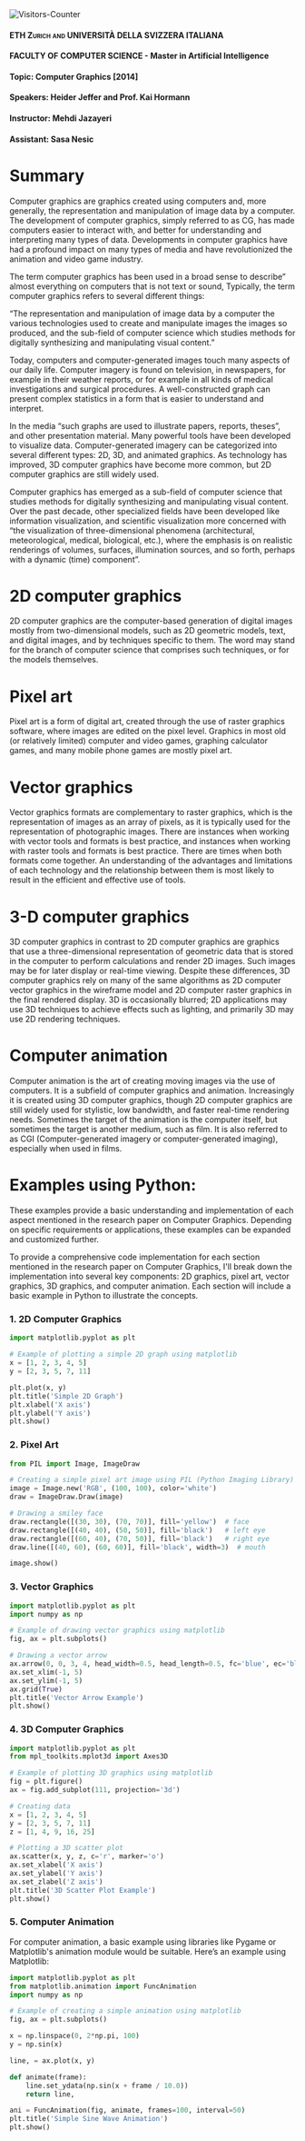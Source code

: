 <body>
<img src = "https://github-vistors-counter.onrender.com/github?username=https://github.com/HeiderJeffer/MSc-in-AI-ETH-and-USI-Computer-Graphics" alt = "Visitors-Counter"/>
</body>

#### <span class="smallcaps">ETH Zurich and UNIVERSITÀ DELLA SVIZZERA ITALIANA</span>
#### FACULTY OF COMPUTER SCIENCE - Master in Artificial Intelligence
#### Topic: Computer Graphics \[2014\]
#### Speakers: Heider Jeffer and Prof. Kai Hormann 
#### Instructor: Mehdi Jazayeri
#### Assistant: Sasa Nesic

# Summary

Computer graphics are graphics created using computers and, more
generally, the representation and manipulation of image data by a
computer. The development of computer graphics, simply referred to as
CG, has made computers easier to interact with, and better for
understanding and interpreting many types of data. Developments in
computer graphics have had a profound impact on many types of media and
have revolutionized the animation and video game industry.

The term computer graphics has been used in a broad sense to describe”
almost everything on computers that is not text or sound, Typically, the
term computer graphics refers to several different things:

“The representation and manipulation of image data by a computer the
various technologies used to create and manipulate images the images so
produced, and the sub-field of computer science which studies methods
for digitally synthesizing and manipulating visual content.”

Today, computers and computer-generated images touch many aspects of our
daily life. Computer imagery is found on television, in newspapers, for
example in their weather reports, or for example in all kinds of medical
investigations and surgical procedures. A well-constructed graph can
present complex statistics in a form that is easier to understand and
interpret.

In the media “such graphs are used to illustrate papers, reports,
theses”, and other presentation material. Many powerful tools have been
developed to visualize data. Computer-generated imagery can be
categorized into several different types: 2D, 3D, and animated graphics.
As technology has improved, 3D computer graphics have become more
common, but 2D computer graphics are still widely used.

Computer graphics has emerged as a sub-field of computer science that
studies methods for digitally synthesizing and manipulating visual
content. Over the past decade, other specialized fields have been
developed like information visualization, and scientific visualization
more concerned with “the visualization of three-dimensional phenomena
(architectural, meteorological, medical, biological, etc.), where the
emphasis is on realistic renderings of volumes, surfaces, illumination
sources, and so forth, perhaps with a dynamic (time) component”.

# 2D computer graphics 

2D computer graphics are the computer-based generation of digital images
mostly from two-dimensional models, such as 2D geometric models, text,
and digital images, and by techniques specific to them. The word may
stand for the branch of computer science that comprises such techniques,
or for the models themselves.

# Pixel art 

Pixel art is a form of digital art, created through the use of raster
graphics software, where images are edited on the pixel level. Graphics
in most old (or relatively limited) computer and video games, graphing
calculator games, and many mobile phone games are mostly pixel art.

# Vector graphics

Vector graphics formats are complementary to raster graphics, which is
the representation of images as an array of pixels, as it is typically
used for the representation of photographic images. There are instances
when working with vector tools and formats is best practice, and
instances when working with raster tools and formats is best practice.
There are times when both formats come together. An understanding of the
advantages and limitations of each technology and the relationship
between them is most likely to result in the efficient and effective use
of tools.

# 3-D computer graphics

3D computer graphics in contrast to 2D computer graphics are graphics
that use a three-dimensional representation of geometric data that is
stored in the computer to perform calculations and render 2D images.
Such images may be for later display or real-time viewing. Despite these
differences, 3D computer graphics rely on many of the same algorithms as
2D computer vector graphics in the wireframe model and 2D computer
raster graphics in the final rendered display. 3D is occasionally
blurred; 2D applications may use 3D techniques to achieve effects such
as lighting, and primarily 3D may use 2D rendering techniques.

# Computer animation

Computer animation is the art of creating moving images via the use of
computers. It is a subfield of computer graphics and animation.
Increasingly it is created using 3D computer graphics, though 2D
computer graphics are still widely used for stylistic, low bandwidth,
and faster real-time rendering needs. Sometimes the target of the
animation is the computer itself, but sometimes the target is another
medium, such as film. It is also referred to as CGI (Computer-generated
imagery or computer-generated imaging), especially when used in films.

# Examples using Python:

These examples provide a basic understanding and implementation of each aspect mentioned in the research paper on Computer Graphics. Depending on specific requirements or applications, these examples can be expanded and customized further.

To provide a comprehensive code implementation for each section mentioned in the research paper on Computer Graphics, I'll break down the implementation into several key components: 2D graphics, pixel art, vector graphics, 3D graphics, and computer animation. Each section will include a basic example in Python to illustrate the concepts.

### 1. 2D Computer Graphics

```python
import matplotlib.pyplot as plt

# Example of plotting a simple 2D graph using matplotlib
x = [1, 2, 3, 4, 5]
y = [2, 3, 5, 7, 11]

plt.plot(x, y)
plt.title('Simple 2D Graph')
plt.xlabel('X axis')
plt.ylabel('Y axis')
plt.show()
```

### 2. Pixel Art

```python
from PIL import Image, ImageDraw

# Creating a simple pixel art image using PIL (Python Imaging Library)
image = Image.new('RGB', (100, 100), color='white')
draw = ImageDraw.Draw(image)

# Drawing a smiley face
draw.rectangle([(30, 30), (70, 70)], fill='yellow')  # face
draw.rectangle([(40, 40), (50, 50)], fill='black')   # left eye
draw.rectangle([(60, 40), (70, 50)], fill='black')   # right eye
draw.line([(40, 60), (60, 60)], fill='black', width=3)  # mouth

image.show()
```

### 3. Vector Graphics

```python
import matplotlib.pyplot as plt
import numpy as np

# Example of drawing vector graphics using matplotlib
fig, ax = plt.subplots()

# Drawing a vector arrow
ax.arrow(0, 0, 3, 4, head_width=0.5, head_length=0.5, fc='blue', ec='black')
ax.set_xlim(-1, 5)
ax.set_ylim(-1, 5)
ax.grid(True)
plt.title('Vector Arrow Example')
plt.show()
```

### 4. 3D Computer Graphics

```python
import matplotlib.pyplot as plt
from mpl_toolkits.mplot3d import Axes3D

# Example of plotting 3D graphics using matplotlib
fig = plt.figure()
ax = fig.add_subplot(111, projection='3d')

# Creating data
x = [1, 2, 3, 4, 5]
y = [2, 3, 5, 7, 11]
z = [1, 4, 9, 16, 25]

# Plotting a 3D scatter plot
ax.scatter(x, y, z, c='r', marker='o')
ax.set_xlabel('X axis')
ax.set_ylabel('Y axis')
ax.set_zlabel('Z axis')
plt.title('3D Scatter Plot Example')
plt.show()
```

### 5. Computer Animation

For computer animation, a basic example using libraries like Pygame or Matplotlib's animation module would be suitable. Here’s an example using Matplotlib:

```python
import matplotlib.pyplot as plt
from matplotlib.animation import FuncAnimation
import numpy as np

# Example of creating a simple animation using matplotlib
fig, ax = plt.subplots()

x = np.linspace(0, 2*np.pi, 100)
y = np.sin(x)

line, = ax.plot(x, y)

def animate(frame):
    line.set_ydata(np.sin(x + frame / 10.0))
    return line,

ani = FuncAnimation(fig, animate, frames=100, interval=50)
plt.title('Simple Sine Wave Animation')
plt.show()
```

